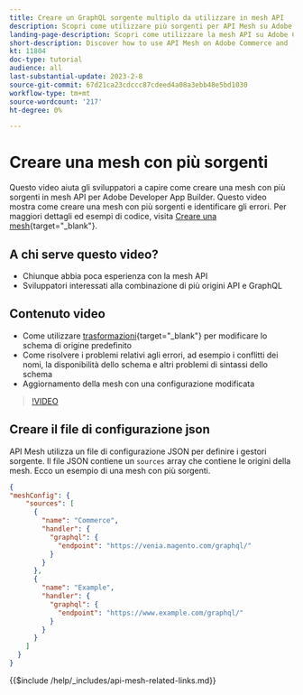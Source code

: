 ```yaml
---
title: Creare un GraphQL sorgente multiplo da utilizzare in mesh API
description: Scopri come utilizzare più sorgenti per API Mesh su Adobe Commerce e [!DNL Adobe App Builder]. Scopri alcuni errori comuni e come risolverli.
landing-page-description: Scopri come utilizzare la mesh API su Adobe Commerce e [!DNL Adobe App Builder]. Scopri come creare una mesh con più sorgenti e come risolvere alcuni errori comuni.
short-description: Discover how to use API Mesh on Adobe Commerce and [!DNL Adobe App Builder]. Learn about creating a mesh that has multiple sources and how to resolve some common errors.
kt: 11804
doc-type: tutorial
audience: all
last-substantial-update: 2023-2-8
source-git-commit: 67d21ca23cdccc87cdeed4a08a3ebb48e5bd1030
workflow-type: tm+mt
source-wordcount: '217'
ht-degree: 0%

---
```


# Creare una mesh con più sorgenti

Questo video aiuta gli sviluppatori a capire come creare una mesh con più sorgenti in mesh API per Adobe Developer App Builder. Questo video mostra come creare una mesh con più sorgenti e identificare gli errori. Per maggiori dettagli ed esempi di codice, visita [Creare una mesh](https://developer.adobe.com/graphql-mesh-gateway/gateway/create-mesh/#create-a-mesh-1){target="_blank"}.

## A chi serve questo video?

* Chiunque abbia poca esperienza con la mesh API
* Sviluppatori interessati alla combinazione di più origini API e GraphQL

## Contenuto video

* Come utilizzare [trasformazioni](https://developer.adobe.com/graphql-mesh-gateway/gateway/transforms/){target="_blank"} per modificare lo schema di origine predefinito
* Come risolvere i problemi relativi agli errori, ad esempio i conflitti dei nomi, la disponibilità dello schema e altri problemi di sintassi dello schema
* Aggiornamento della mesh con una configurazione modificata

>[!VIDEO](https://video.tv.adobe.com/v/3414125)

## Creare il file di configurazione json

API Mesh utilizza un file di configurazione JSON per definire i gestori sorgente. Il file JSON contiene un `sources` array che contiene le origini della mesh. Ecco un esempio di una mesh con più sorgenti.

```json
{
"meshConfig": {
    "sources": [
      {
        "name": "Commerce",
        "handler": {
          "graphql": {
            "endpoint": "https://venia.magento.com/graphql/"
          }
        }
      },
      {
        "name": "Example",
        "handler": {
          "graphql": {
            "endpoint": "https://www.example.com/graphql/"
          }
        }
      }
    ]
  }
}
```

{{$include /help/_includes/api-mesh-related-links.md}}
